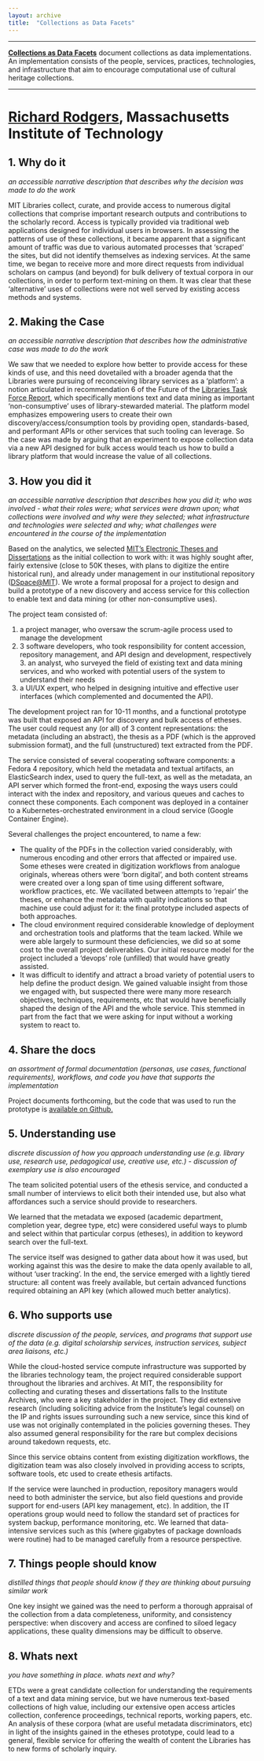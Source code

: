 ```yaml
---
layout: archive
title:  "Collections as Data Facets"
---
```

---

[**Collections as Data Facets**]() document collections as data implementations. An implementation consists of the people, services, practices, technologies, and infrastructure that aim to encourage computational use of cultural heritage collections. 

---

# [**Richard Rodgers**](http://libguides.mit.edu/c.php?g=176063&p=1160989), Massachusetts Institute of Technology 

## 1. Why do it

 *an accessible narrative description that describes why the decision was made to do the work*

MIT Libraries collect, curate, and provide access to numerous digital collections that comprise important research outputs and contributions to the scholarly record. Access is typically provided via traditional web applications designed for individual users in browsers.  In assessing the patterns of use of these collections, it became apparent that a significant amount of traffic was due to various automated processes that ‘scraped’ the sites, but did not identify themselves as indexing services. At the same time, we began to receive more and more direct requests from individual scholars on campus (and beyond) for bulk delivery of textual corpora in our collections, in order to perform text-mining on them.  It was clear that these ‘alternative’ uses of collections were not well served by existing access methods and systems.

## 2. Making the Case 

*an accessible narrative description that describes how the administrative case was made to do the work*

We saw that we needed to explore how better to provide access for these kinds of use, and this need dovetailed with a broader agenda that the Libraries were pursuing of reconceiving library services as a ‘platform’: a notion articulated in recommendation 6 of the Future of the [Libraries Task Force Report](https://www.pubpub.org/pub/future-of-libraries), which specifically mentions text and data mining as important ‘non-consumptive’ uses of library-stewarded material. The platform model emphasizes empowering users to create their own discovery/access/consumption tools by providing open, standards-based, and performant APIs or other services that such tooling can leverage. So the case was made by arguing that an experiment to expose collection data via a new API designed for bulk access would teach us how to build a library platform that would increase the value of all collections. 

## 3. How you did it

*an accessible narrative description that describes how you did it; who was involved - what their roles were; what services were drawn upon; what collections were involved and why were they selected; what infrastructure and technologies were selected and why; what challenges were encountered in the course of the implementation*

Based on the analytics, we selected [MIT’s Electronic Theses and Dissertations](http://libguides.mit.edu/diss) as the initial collection to work with: it was highly sought after, fairly extensive (close to 50K theses, with plans to digitize the entire historical run), and already under management in our institutional repository ([DSpace@MIT](https://dspace.mit.edu/handle/1721.1/7582)). We wrote a formal proposal for a project to design and build a prototype of a new discovery and access service for this collection to enable text and data mining (or other non-consumptive uses).

The project team consisted of:

1. a project manager, who oversaw the scrum-agile process used to manage the development
2. 3 software developers, who took responsibility for content accession, repository  management, and API design and development, respectively
      3. an analyst, who surveyed the field of existing text and data mining services, and who worked with potential users of the system to understand their needs
  4. a UI/UX expert, who helped in designing intuitive and effective user interfaces (which complemented and documented the API).

The development project ran for 10-11 months, and a functional prototype was built that exposed an API for discovery and bulk access of etheses. The user could request any (or all) of 3 content representations: the metadata (including an abstract), the thesis as a PDF (which is the approved submission format), and the full (unstructured) text extracted from the PDF.

The service consisted of several cooperating software components: a Fedora 4 repository, which held the metadata and textual artifacts, an ElasticSearch index, used to query the full-text, as well as the metadata, an API server which formed the front-end,  exposing the ways users could interact with the index and repository, and various queues and caches to connect these components.  Each component was deployed in a container to a Kubernetes-orchestrated environment in a cloud service (Google Container Engine).

Several challenges the project encountered, to name a few:

* The quality of the PDFs in the collection varied considerably, with numerous encoding and other errors that affected or impaired use. Some etheses were created in digitization workflows from analogue originals, whereas others were ‘born digital’, and both content streams were created over a long span of time using different software, workflow practices, etc.  We vacillated between attempts to ‘repair’ the theses, or enhance the metadata with quality indications so that machine use could adjust for it: the final prototype included aspects of both approaches.
* The cloud environment required considerable knowledge of deployment and orchestration tools and platforms that the team lacked. While we were able largely to surmount these deficiencies, we did so at some cost to the overall project deliverables. Our initial resource model for the project included a ‘devops’ role (unfilled) that would have greatly assisted.
* It was difficult to identify and attract a broad variety of potential users to help define the product design. We gained valuable insight from those we engaged with, but suspected there were many more research objectives, techniques, requirements, etc that would have beneficially shaped the design of the API and the whole service. This stemmed in part from the fact that we were asking for input without a working system to react to.

## 4. Share the docs 

*an assortment of formal documentation (personas, use cases, functional requirements), workflows, and code you have that supports the implementation*

Project documents forthcoming, but the code that was used to run the prototype is [available on Github.](https://github.com/mitlib-tdm)

## 5. Understanding use 

*discrete discussion of how you approach understanding use (e.g. library use, research use, pedagogical use, creative use, etc.) - discussion of exemplary use is also encouraged*

The team solicited potential users of the ethesis service, and conducted a small number of interviews to elicit both their intended use, but also what affordances such a service should provide to researchers.

We learned that the metadata we exposed (academic department, completion year, degree type, etc) were considered useful ways to plumb and select within that particular corpus (etheses), in addition to keyword search over the full-text. 

The service itself was designed to gather data about how it was used, but working against this was the desire to make the data openly available to all, without ‘user tracking’. In the end, the service emerged with a lightly tiered structure: all content was freely available, but certain advanced functions required obtaining an API key (which allowed much better analytics).

## 6. Who supports use

*discrete discussion of the people, services, and programs that support use of the data (e.g. digital scholarship services, instruction services, subject area liaisons, etc.)*

While the cloud-hosted service compute infrastructure was supported by the libraries technology team, the project required considerable support throughout the libraries and archives. At MIT, the responsibility for collecting and curating theses and dissertations falls to the Institute Archives, who were a key stakeholder in the project. They did extensive research (including soliciting  advice from the Institute’s legal counsel) on the IP and rights issues surrounding such a new service, since this kind of use was not originally contemplated in the policies governing theses. They also assumed general responsibility for the rare but complex decisions around takedown requests, etc.

Since this service obtains content from existing digitization workflows, the digitization team was also closely involved in providing access to scripts, software tools, etc used to create ethesis artifacts.

If the service were launched in production, repository managers would need to both administer the service, but also field questions and provide support for end-users (API key management, etc). In addition, the IT operations group would need to follow the standard set of practices for system backup, performance monitoring, etc. We learned that data-intensive services such as this (where gigabytes of package downloads were routine) had to be managed carefully from a resource perspective.

## 7. Things people should know 

*distilled things that people should know if they are thinking about pursuing similar work*

One key insight we gained was the need to perform a thorough appraisal of the collection from a data completeness, uniformity, and consistency perspective: when discovery and access are confined to siloed legacy applications,  these quality dimensions may be difficult to observe.

## 8. Whats next

*you have something in place. whats next and why?* 

ETDs were a great candidate collection for understanding the requirements of a text and data mining service, but we have numerous text-based collections of high value, including our extensive open access articles collection, conference proceedings, technical reports, working papers, etc. An analysis of these corpora (what are useful metadata discriminators, etc) in light of the insights gained in the etheses prototype, could lead to a general, flexible service for offering the wealth of content the Libraries has to new forms of scholarly inquiry.
